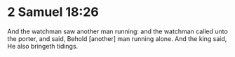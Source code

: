 # 2 Samuel 18:26

And the watchman saw another man running: and the watchman called unto the porter, and said, Behold [another] man running alone. And the king said, He also bringeth tidings.